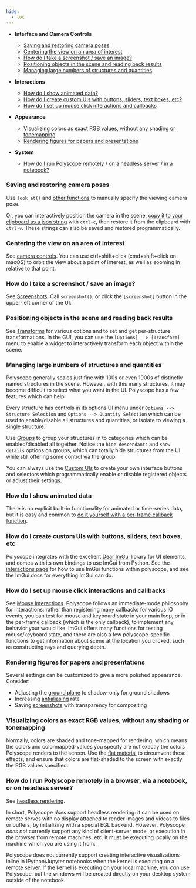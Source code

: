 ```yaml
---
hide:
  - toc
---
```


- **Interface and Camera Controls**

    - [Saving and restoring camera poses](#saving-and-restoring-camera-poses)
    - [Centering the view on an area of interest](#centering-the-view-on-an-area-of-interest)
    - [How do I take a screenshot / save an image?](#how-do-i-take-a-screenshot-save-an-image)
    - [Positioning objects in the scene and reading back results](#positioning-objects-in-the-scene-and-reading-back-results)
    - [Managing large numbers of structures and quantities](#managing-large-numbers-of-structures-and-quantities)

- **Interactions**

    - [How do I show animated data?](#how-do-i-show-animated-data)
    - [How do I create custom UIs with buttons, sliders, text boxes, etc?](#how-do-i-create-custom-uis-with-buttons-sliders-text-boxes-etc)
    - [How do I set up mouse click interactions and callbacks](#how-do-i-set-up-mouse-click-interactions-and-callbacks)

- **Appearance**

    - [Visualizing colors as exact RGB values, without any shading or tonemapping](#visualizing-colors-as-exact-rgb-values-without-any-shading-or-tonemapping)
    - [Rendering figures for papers and presentations](#rendering-figures-for-papers-and-presentations)

- **System**

    - [How do I run Polyscope remotely / on a headless server / in a notebook?](#how-do-i-run-polyscope-remotely-in-a-browser-via-a-notebook-or-on-headless-server)


<!-- - **Working with Data** -->

<!-- - **Miscellaneous** -->


### **Saving and restoring camera poses**

Use `look_at()` and [other functions]([[url.prefix]]/basics/camera_controls/) to manually specify the viewing camera pose. 

Or, you can interactively position the camera in the scene, [copy it to your clipboard as a json string]([[url.prefix]]/basics/camera_controls/#savingrestoring-views) with `ctrl-c`, then restore it from the clipboard with `ctrl-v`. These strings can also be saved and restored programmatically.

### **Centering the view on an area of interest**

See [camera controls]([[url.prefix]]/basics/camera_controls/#centering-the-view-on-scene-content). You can use ctrl+shift+click (cmd+shift+click on macOS) to orbit the view about a point of interest, as well as zooming in relative to that point.

### **How do I take a screenshot / save an image?**

See [Screenshots]([[url.prefix]]/features/screenshots/). Call `screenshot()`, or click the `[screenshot]` button in the upper-left corner of the UI.

### **Positioning objects in the scene and reading back results**

See [Transforms]([[url.prefix]]/structures/structure_management/#transforms) for various options and to set and get per-structure transformations.
In the GUI, you can use the `[Options] --> [Transform]` menu to enable a widget to interactively transform each object within the scene.

### **Managing large numbers of structures and quantities**

Polyscope generally scales just fine with 100s or even 1000s of distinctly named structures in the scene. However, with this many structures, it may become difficult to select what you want in the UI. Polyscope has a few features which can help:

Every structure has controls in its options UI menu under `Options --> Structure Selection` and `Options --> Quantity Selection` which can be used to enable/disable all structures and quantities, or isolate to viewing a single structure.

Use [Groups]([[url.prefix]]/features/groups/) to group your structures in to categories which can be enabled/disabled all together. Notice the `hide descendants` and `show details` options on groups, which can totally hide structures from the UI while still offering some control via the group.

You can always use the [Custom UIs]([[url.prefix]]/features/callbacks_and_UIs/) to create your own interface buttons and selectors which programmatically enable or disable registered objects or adjust their settings.

### **How do I show animated data**

There is no explicit built-in functionality for animated or time-series data, but it is easy and common to [do it yourself with a per-frame callback function]([[url.prefix]]/basics/interactive_UIs_and_animation/).

### **How do I create custom UIs with buttons, sliders, text boxes, etc**

Polyscope integrates with the excellent [Dear ImGui](https://github.com/ocornut/imgui) library for UI elements, and comes with its own bindings to use ImGui from Python. See the [interactions page]([[url.prefix]]/basics/interactive_UIs_and_animation/) for how to use ImGui functions within polyscope, and see the ImGui docs for everything ImGui can do.

### **How do I set up mouse click interactions and callbacks**

See [Mouse Interactions]([[url.prefix]]/basics/interactive_UIs_and_animation/#mouse-interactions). Polyscope follows an immediate-mode philosophy for interactions: rather than registering many callbacks for various IO events, you can test for mouse and keyboard state in your main loop, or in the per-frame callback (which is the only callback), to implement any behavior your would like. ImGui offers many functions for testing mouse/keyboard state, and there are also a few polyscope-specific functions to get information about scene at the location you clicked, such as constructing rays and querying depth.

### **Rendering figures for papers and presentations**

Several settings can be customized to give a more polished appearance. Consider:

- Adjusting the [ground plane]([[url.prefix]]/features/ground_and_shadows/) to shadow-only for ground shadows 
- Increasing [antialiasing]([[url.prefix]]/basics/program_options/#ssaa-anti-aliasing-factor) rate
- Saving [screenshots]([[url.prefix]]/features/screenshots/) with transparency for compositing

### **Visualizing colors as exact RGB values, without any shading or tonemapping**

Normally, colors are shaded and tone-mapped for rendering, which means the colors and colormapped-values you specify are not exactly the colors Polyscope renders to the screen. Use the [flat material]([[url.prefix]]/features/materials/#preserving-colors-with-the-flat-material) to circumvent these effects, and ensure that colors are flat-shaded to the screen with exactly the RGB values specified.

### **How do I run Polyscope remotely in a browser, via a notebook, or on headless server?**

See [headless rendering]([[url.prefix]]/features/headless_rendering/). 

In short, Polyscope _does_ support headless rendering: it can be used on remote serves with no display attached to render images and videos to files or buffers, by initializing with a special EGL backend. However, Polyscope _does not_ currently support any kind of client-server mode, or execution in the browser from remote machines, etc. It must be executing locally on the machine which you are using it from.  

Polyscope does not currently support creating interactive visualizations inline in IPython/Jupyter notebooks when the kernel is executing on a remote server. If the kernel is executing on your local machine, you _can_ use Polyscope, but the windows will be created directly on your desktop system outside of the notebook.